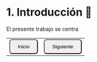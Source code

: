 # 1. Introducción 📑

El presente trabajo se centra

<table>
  <tr>
    <td><a href="README.md"><button style="border-radius: 7px; padding: 10px 20px;">Inicio</button></a></td>
    <td><a href="Cap2.md"><button style="border-radius: 7px; padding: 10px 20px;">Siguiente</button></a></td>
  </tr>
</table>